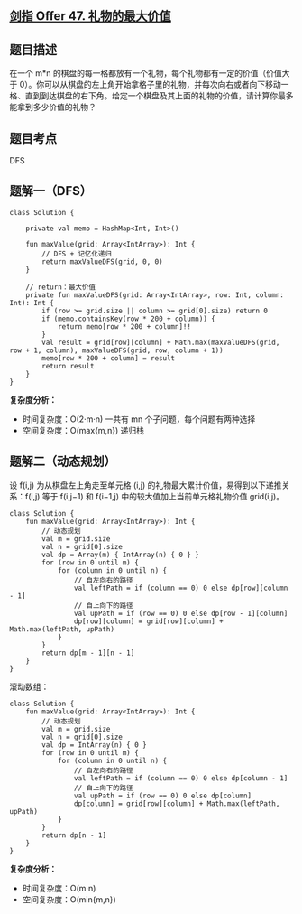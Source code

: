 ## [剑指 Offer 47. 礼物的最大价值](https://leetcode.cn/problems/li-wu-de-zui-da-jie-zhi-lcof/description/?favorite=xb9nqhhg)

## 题目描述

在一个 m*n 的棋盘的每一格都放有一个礼物，每个礼物都有一定的价值（价值大于 0）。你可以从棋盘的左上角开始拿格子里的礼物，并每次向右或者向下移动一格、直到到达棋盘的右下角。给定一个棋盘及其上面的礼物的价值，请计算你最多能拿到多少价值的礼物？

## 题目考点

DFS

## 题解一（DFS）
 
```
class Solution {

    private val memo = HashMap<Int, Int>()

    fun maxValue(grid: Array<IntArray>): Int {
        // DFS + 记忆化递归
        return maxValueDFS(grid, 0, 0)
    }

    // return：最大价值
    private fun maxValueDFS(grid: Array<IntArray>, row: Int, column: Int): Int {
        if (row >= grid.size || column >= grid[0].size) return 0
        if (memo.containsKey(row * 200 + column)) {
            return memo[row * 200 + column]!!
        }
        val result = grid[row][column] + Math.max(maxValueDFS(grid, row + 1, column), maxValueDFS(grid, row, column + 1))
        memo[row * 200 + column] = result
        return result
    }
}
```

**复杂度分析：**

- 时间复杂度：O(2·m·n) 一共有 mn 个子问题，每个问题有两种选择
- 空间复杂度：O(max{m,n}) 递归栈

## 题解二（动态规划）

设 f(i,j) 为从棋盘左上角走至单元格 (i,j) 的礼物最大累计价值，易得到以下递推关系：f(i,j) 等于 f(i,j−1) 和 f(i−1,j) 中的较大值加上当前单元格礼物价值 grid(i,j)。

```
class Solution {
    fun maxValue(grid: Array<IntArray>): Int {
        // 动态规划
        val m = grid.size
        val n = grid[0].size
        val dp = Array(m) { IntArray(n) { 0 } }
        for (row in 0 until m) {
            for (column in 0 until n) {
                // 自左向右的路径
                val leftPath = if (column == 0) 0 else dp[row][column - 1]
                // 自上向下的路径
                val upPath = if (row == 0) 0 else dp[row - 1][column]
                dp[row][column] = grid[row][column] + Math.max(leftPath, upPath)
            }
        }
        return dp[m - 1][n - 1]
    }
}
```

滚动数组：

```
class Solution {
    fun maxValue(grid: Array<IntArray>): Int {
        // 动态规划
        val m = grid.size
        val n = grid[0].size
        val dp = IntArray(n) { 0 }
        for (row in 0 until m) {
            for (column in 0 until n) {
                // 自左向右的路径
                val leftPath = if (column == 0) 0 else dp[column - 1]
                // 自上向下的路径
                val upPath = if (row == 0) 0 else dp[column]
                dp[column] = grid[row][column] + Math.max(leftPath, upPath)
            }
        }
        return dp[n - 1]
    }
}
```

**复杂度分析：**

- 时间复杂度：O(m·n)
- 空间复杂度：O(min{m,n})
